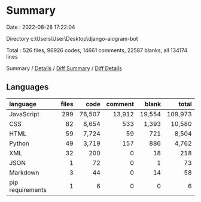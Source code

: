 # Summary

Date : 2022-08-28 17:22:04

Directory c:\\Users\\User\\Desktop\\django-aiogram-bot

Total : 526 files,  96926 codes, 14661 comments, 22587 blanks, all 134174 lines

Summary / [Details](details.md) / [Diff Summary](diff.md) / [Diff Details](diff-details.md)

## Languages
| language | files | code | comment | blank | total |
| :--- | ---: | ---: | ---: | ---: | ---: |
| JavaScript | 299 | 76,507 | 13,912 | 19,554 | 109,973 |
| CSS | 82 | 8,654 | 533 | 1,393 | 10,580 |
| HTML | 59 | 7,724 | 59 | 721 | 8,504 |
| Python | 49 | 3,719 | 157 | 886 | 4,762 |
| XML | 32 | 200 | 0 | 18 | 218 |
| JSON | 1 | 72 | 0 | 1 | 73 |
| Markdown | 3 | 44 | 0 | 14 | 58 |
| pip requirements | 1 | 6 | 0 | 0 | 6 |
